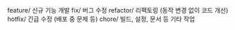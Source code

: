 feature/	신규 기능 개발
fix/	버그 수정
refactor/	리팩토링 (동작 변경 없이 코드 개선)
hotfix/	긴급 수정 (배포 중 문제 등)
chore/	빌드, 설정, 문서 등 기타 작업
